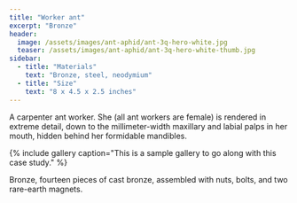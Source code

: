 ```yaml
---
title: "Worker ant"
excerpt: "Bronze"
header:
  image: /assets/images/ant-aphid/ant-3q-hero-white.jpg
  teaser: /assets/images/ant-aphid/ant-3q-hero-white-thumb.jpg
sidebar:
  - title: "Materials"
    text: "Bronze, steel, neodymium"
  - title: "Size"
    text: "8 x 4.5 x 2.5 inches"
---
```


A carpenter ant worker. She (all ant workers are female) is rendered in extreme detail, down to the millimeter-width maxillary and labial palps in her mouth, hidden behind her formidable mandibles.

{% include gallery caption="This is a sample gallery to go along with this case study." %}

Bronze, fourteen pieces of cast bronze, assembled with nuts, bolts, and two rare-earth magnets.